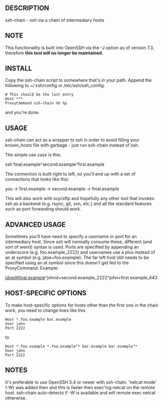 DESCRIPTION
-----------
ssh-chain - ssh via a chain of intermediary hosts

NOTE
----
This functionality is built into OpenSSH via the -J option as of version
7.3, therefore **this tool will no longer be maintained**.

INSTALL
-------

Copy the ssh-chain script to somewhere that's in your path. Append the
following to ~/.ssh/config or /etc/ssh/ssh_config:

```
# This should be the last entry
Host *^*
ProxyCommand ssh-chain %h %p
```

and you're done.

USAGE
-----

ssh-chain can act as a wrapper to ssh in order to avoid filling your
known_hosts file with garbage - just run ssh-chain instead of ssh.

The simple use case is this:

ssh final.example^second.example^first.example

The connection is built right to left, so you'll end up with a set of
connections that looks like this:

you -> first.example -> second.example -> final.example 

This will also work with scp/sftp and hopefully any other tool that invokes
ssh as a backend (e.g. rsync, git, svn, etc.) and all the standard features
such as port forwarding should work.

ADVANCED USAGE
--------------

Sometimes you'll have need to specify a username or port for an
intermediary host.  Since ssh will normally consume these, different (and
sort of weird) syntax is used. Ports are specified by appending an underscore
(e.g. foo.example_2222) and usernames use a plus instead of an at symbol (e.g.
jdoe+foo.example). The far left host still needs to be specified using an
at symbol since this doesn't get fed to the ProxyCommand.  Example:

jdoe@final.example^johnd+second.example_2222^john+first.example_443

HOST-SPECIFIC OPTIONS
---------------------

To make host-specific options for hosts other than the first one in the chain
work, you need to change lines like this

```
Host *.foo.example bar.example
User john
Port 2222
```

to

```
Host *.foo.example *.foo.example^* bar.example bar.example^*
User john
Port 2222
```

NOTES
-----

It's preferable to use OpenSSH 5.4 or newer with ssh-chain. 'netcat mode' (-W)
was added then and this is faster then exec'ing netcat on the remote host.
ssh-chain auto-detects if -W is available and will remote exec netcat
otherwise.
